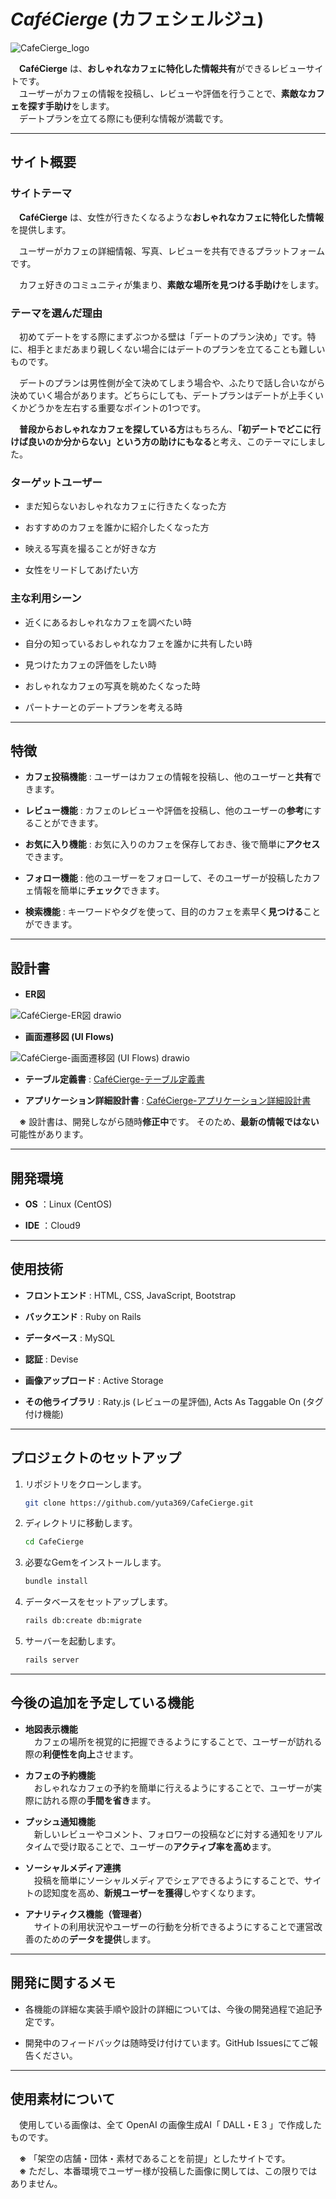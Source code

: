 # *CaféCierge* (カフェシェルジュ)

![CafeCierge_logo](https://github.com/user-attachments/assets/a502fd55-1c16-4283-a1ef-15f8d2215066)

　**CaféCierge** は、**おしゃれなカフェに特化した情報共有**ができるレビューサイトです。  
　ユーザーがカフェの情報を投稿し、レビューや評価を行うことで、**素敵なカフェを探す手助け**をします。  
　デートプランを立てる際にも便利な情報が満載です。

---

## サイト概要

### サイトテーマ

　**CaféCierge** は、女性が行きたくなるような**おしゃれなカフェに特化した情報**を提供します。  

　ユーザーがカフェの詳細情報、写真、レビューを共有できるプラットフォームです。  

　カフェ好きのコミュニティが集まり、**素敵な場所を見つける手助け**をします。

### テーマを選んだ理由

　初めてデートをする際にまずぶつかる壁は「デートのプラン決め」です。特に、相手とまだあまり親しくない場合にはデートのプランを立てることも難しいものです。  

　デートのプランは男性側が全て決めてしまう場合や、ふたりで話し合いながら決めていく場合があります。どちらにしても、デートプランはデートが上手くいくかどうかを左右する重要なポイントの1つです。  

　**普段からおしゃれなカフェを探している方**はもちろん、**「初デートでどこに行けば良いのか分からない」という方の助けにもなる**と考え、このテーマにしました。

### ターゲットユーザー

- まだ知らないおしゃれなカフェに行きたくなった方

- おすすめのカフェを誰かに紹介したくなった方

- 映える写真を撮ることが好きな方

- 女性をリードしてあげたい方

### 主な利用シーン

- 近くにあるおしゃれなカフェを調べたい時

- 自分の知っているおしゃれなカフェを誰かに共有したい時

- 見つけたカフェの評価をしたい時

- おしゃれなカフェの写真を眺めたくなった時

- パートナーとのデートプランを考える時

---

## 特徴

- **カフェ投稿機能** : ユーザーはカフェの情報を投稿し、他のユーザーと**共有**できます。

- **レビュー機能** : カフェのレビューや評価を投稿し、他のユーザーの**参考**にすることができます。

- **お気に入り機能** : お気に入りのカフェを保存しておき、後で簡単に**アクセス**できます。

- **フォロー機能** : 他のユーザーをフォローして、そのユーザーが投稿したカフェ情報を簡単に**チェック**できます。

- **検索機能** : キーワードやタグを使って、目的のカフェを素早く**見つける**ことができます。

---

## 設計書

- **ER図**

![CaféCierge-ER図 drawio](https://github.com/user-attachments/assets/83967e35-5c29-45a3-b8f9-3e0c27807cd6)

- **画面遷移図 (UI Flows)**

![CaféCierge-画面遷移図 (UI Flows) drawio](https://github.com/user-attachments/assets/bd6770b9-65d8-4b5d-ad3c-49564ca0fe4d)

- **テーブル定義書** : 
[CaféCierge-テーブル定義書](https://docs.google.com/spreadsheets/d/1ynMGy2rI1ryb7Q6F0g69Un9DROBkSgzD/edit?usp=sharing&ouid=103542130713378992441&rtpof=true&sd=true)

- **アプリケーション詳細設計書** : 
[CaféCierge-アプリケーション詳細設計書](https://docs.google.com/spreadsheets/d/1NcVHX4IVRChopYptHGUYnVcK7jLINyXEccnKRFFazJA/edit?usp=sharing)

　**※** 設計書は、開発しながら随時**修正中**です。  そのため、**最新の情報ではない**可能性があります。

---

## 開発環境

- **OS** ：Linux (CentOS)

- **IDE** ：Cloud9

---

## 使用技術

- **フロントエンド** : HTML, CSS, JavaScript, Bootstrap

- **バックエンド** : Ruby on Rails

- **データベース** : MySQL

- **認証** : Devise

- **画像アップロード** : Active Storage

- **その他ライブラリ** : Raty.js (レビューの星評価), Acts As Taggable On (タグ付け機能)

---

## プロジェクトのセットアップ

1. リポジトリをクローンします。

   ```bash
   git clone https://github.com/yuta369/CafeCierge.git
   ```

2. ディレクトリに移動します。

   ```bash
   cd CafeCierge
   ```

3. 必要なGemをインストールします。

   ```bash
   bundle install
   ```

4. データベースをセットアップします。

   ```bash
   rails db:create db:migrate
   ```

5. サーバーを起動します。

   ```bash
   rails server
   ```

---

## 今後の追加を予定している機能

- **地図表示機能**  
　カフェの場所を視覚的に把握できるようにすることで、ユーザーが訪れる際の**利便性を向上**させます。

- **カフェの予約機能**  
　おしゃれなカフェの予約を簡単に行えるようにすることで、ユーザーが実際に訪れる際の**手間を省き**ます。

- **プッシュ通知機能**  
　新しいレビューやコメント、フォロワーの投稿などに対する通知をリアルタイムで受け取ることで、ユーザーの**アクティブ率を高め**ます。

- **ソーシャルメディア連携**  
　投稿を簡単にソーシャルメディアでシェアできるようにすることで、サイトの認知度を高め、**新規ユーザーを獲得**しやすくなります。

- **アナリティクス機能（管理者）**  
　サイトの利用状況やユーザーの行動を分析できるようにすることで運営改善のための**データを提供**します。

---

## 開発に関するメモ

- 各機能の詳細な実装手順や設計の詳細については、今後の開発過程で追記予定です。

- 開発中のフィードバックは随時受け付けています。GitHub Issuesにてご報告ください。

---

## 使用素材について

　使用している画像は、全て OpenAI の画像生成AI「 DALL・E 3 」で作成したものです。  

　**※** 「架空の店舗・団体・素材であることを前提」としたサイトです。  
　**※**  ただし、本番環境でユーザー様が投稿した画像に関しては、この限りではありません。  